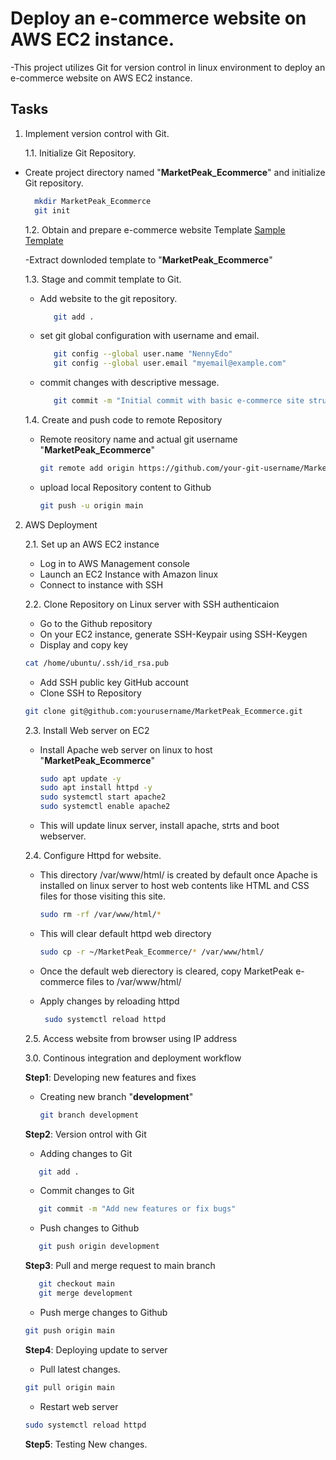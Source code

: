 #  Deploy an e-commerce website on AWS EC2 instance.
-This project utilizes Git for version control in linux environment to deploy an e-commerce website on AWS EC2 instance.
## Tasks
1. Implement version control with Git.
   
   1.1. Initialize Git Repository.
   
  - Create project directory named "**MarketPeak_Ecommerce**" and initialize Git repository.
    ```bash
      mkdir MarketPeak_Ecommerce
      git init
    ```
    
     1.2. Obtain and prepare e-commerce website Template [Sample Template](https://www.tooplate.com/download/2130_waso_strategy)

     -Extract downloded template to "**MarketPeak_Ecommerce**"

    1.3. Stage and commit template to Git.
       - Add website to the git repository.
         ```bash
            git add .
       - set git global configuration with username and email.
         ```bash
            git config --global user.name "NennyEdo"
            git config --global user.email "myemail@example.com"
       - commit changes with descriptive message.
         ```bash
            git commit -m "Initial commit with basic e-commerce site structure"
         
      1.4. Create and push code to remote Repository

       - Remote reository name and actual git username "**MarketPeak_Ecommerce**"
          ```bash
          git remote add origin https://github.com/your-git-username/MarketPeak_Ecommerce.git
          ```
       - upload local Repository content to Github
         ```bash
         git push -u origin main
         ```
   2. AWS Deployment
      
      2.1. Set up an AWS EC2 instance
      -    Log in to AWS Management console
      -    Launch an EC2 Instance with Amazon linux
      -    Connect to instance with SSH
     
      2.2. Clone Repository on Linux server with SSH authenticaion
      
      -    Go to the Github repository
      -    On your EC2 instance, generate SSH-Keypair using SSH-Keygen
      -    Display and copy key
     
        ```bash
        cat /home/ubuntu/.ssh/id_rsa.pub
        ```
      -   Add SSH public key GitHub account
      -   Clone SSH to Repository
     
        ```bash
        git clone git@github.com:yourusername/MarketPeak_Ecommerce.git
         ```
      2.3. Install Web server on EC2

      - Install Apache web server on linux to host "**MarketPeak_Ecommerce**"

        ```bash
        sudo apt update -y
        sudo apt install httpd -y
        sudo systemctl start apache2
        sudo systemctl enable apache2
        ```
      - This will update linux server, install apache, strts and boot webserver.

      2.4. Configure Httpd for website.
      - This directory /var/www/html/ is created by default once Apache is installed on linux server to host web contents like HTML and CSS files for those visiting this site.

         ```bash
         sudo rm -rf /var/www/html/*
         ```
      - This will clear default httpd web directory

         ```bash
         sudo cp -r ~/MarketPeak_Ecommerce/* /var/www/html/
         ```
      - Once the default web dierectory is cleared, copy MarketPeak e-commerce files to /var/www/html/
      - Apply changes by reloading httpd
     
        ```bash
         sudo systemctl reload httpd
        ```
      2.5. Access website from browser using IP address
      
      3.0. Continous integration and deployment workflow
      
      **Step1**: Developing new features and fixes

      - Creating new branch "**development**"
        
        ```bash
        git branch development
        ```
      **Step2**: Version ontrol with Git

      - Adding changes to Git
      ```bash
         git add .
      ```
      - Commit changes to Git
      ```bash
         git commit -m "Add new features or fix bugs"
      ```
      - Push changes to Github
      ```bash
         git push origin development
      ```
      **Step3**: Pull and merge request to main branch
      
      ```bash
         git checkout main
         git merge development
      ```
      - Push merge changes to Github
        
      ```bash
      git push origin main
      ```

      **Step4**: Deploying update to server
      - Pull latest changes.
      ```bash
      git pull origin main
      ```
      - Restart web server
      ```bash
      sudo systemctl reload httpd
      ```
      **Step5**: Testing New changes.
         



      
      
      
        
      
      
      
      

         
                  
          
         
            
